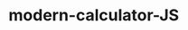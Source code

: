 # modern-calculator-JS

<img href='https://media.discordapp.net/attachments/701164137081733201/1039332293652787270/image.png?width=746&height=580'/>
